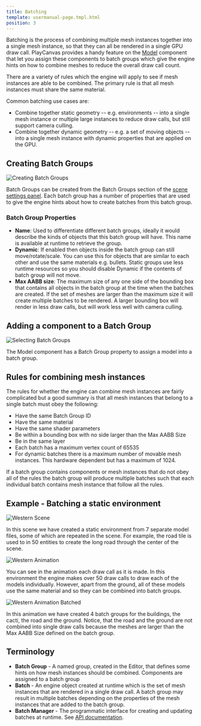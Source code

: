 ```yaml
---
title: Batching
template: usermanual-page.tmpl.html
position: 3
---
```


Batching is the process of combining multiple mesh instances together into a single mesh instance, so that they can all be rendered in a single GPU draw call. PlayCanvas provides a handy feature on the [Model][7] component that let you assign these components to batch groups which give the engine hints on how to combine meshes to reduce the overall draw call count.

There are a variety of rules which the engine will apply to see if mesh instances are able to be combined. The primary rule is that all mesh instances must share the same material.

Common batching use cases are:

* Combine together static geometry -- e.g. environments -- into a single mesh instance or multiple large instances to reduce draw calls, but still support camera culling.
* Combine together dynamic geometry -- e.g. a set of moving objects -- into a single mesh instance with dynamic properties that are applied on the GPU.

## Creating Batch Groups

![Creating Batch Groups][1]

Batch Groups can be created from the Batch Groups section of the [scene settings panel][6]. Each batch group has a number of properties that are used to give the engine hints about how to create batches from this batch group.

### Batch Group Properties

* **Name**: Used to differentiate different batch groups, ideally it would describe the kinds of objects that this batch group will have. This name is available at runtime to retrieve the group.
* **Dynamic**: If enabled then objects inside the batch group can still move/rotate/scale. You can use this for objects that are similar to each other and use the same materials e.g. bullets. Static groups use less runtime resources so you should disable Dynamic if the contents of batch group will not move.
* **Max AABB size**: The maximum size of any one side of the bounding box that contains all objects in the batch group at the time when the batches are created. If the set of meshes are larger than the maximum size it will create multiple batches to be rendered. A larger bounding box will render in less draw calls, but will work less well with camera culling.

## Adding a component to a Batch Group

![Selecting Batch Groups][2]

The Model component has a Batch Group property to assign a model into a batch group.

## Rules for combining mesh instances

The rules for whether the engine can combine mesh instances are fairly complicated but a good summary is that all mesh instances that belong to a single batch must obey the following:

* Have the same Batch Group ID
* Have the same material
* Have the same shader parameters
* Be within a bounding box with no side larger than the Max AABB Size
* Be in the same layer
* Each batch has a maximum vertex count of 65535
* For dynamic batches there is a maximum number of movable mesh instances. This hardware dependent but has a maximum of 1024.

If a batch group contains components or mesh instances that do not obey all of the rules the batch group will produce multiple batches such that each individual batch contains mesh instance that follow all the rules.

## Example - Batching a static environment

![Western Scene][3]

In this scene we have created a static environment from 7 separate model files, some of which are repeated in the scene. For example, the road tile is used to in 50 entities to create the long road through the center of the scene.

![Western Animation][4]

You can see in the animation each draw call as it is made. In this environment the engine makes over 50 draw calls to draw each of the models individually. However, apart from the ground, all of these models use the same material and so they can be combined into batch groups.

![Western Animation Batched][5]

In this animation we have created 4 batch groups for the buildings, the cacti, the road and the ground. Notice, that the road and the ground are not combined into single draw calls because the meshes are larger than the Max AABB Size defined on the batch group.

## Terminology

* **Batch Group** - A named group, created in the Editor, that defines some hints on how mesh instances should be combined. Components are assigned to a batch group
* **Batch** - An engine object created at runtime which is the set of mesh instances that are rendered in a single draw call. A batch group may result in multiple batches depending on the properties of the mesh instances that are added to the batch group.
* **Batch Manager** - The programmatic interface for creating and updating batches at runtime. See [API documentation][8].


[1]: /images/user-manual/optimization/batching/batch-groups.jpg
[2]: /images/user-manual/optimization/batching/model-component.jpg
[3]: /images/user-manual/optimization/batching/western-scene.jpg
[4]: /images/user-manual/optimization/batching/western-animation-all.gif
[5]: /images/user-manual/optimization/batching/western-animation.gif
[6]: /user-manual/designer/settings/#batch-groups
[7]: /user-manual/packs/components/model
[8]: /api/pc.BatchManager.html

